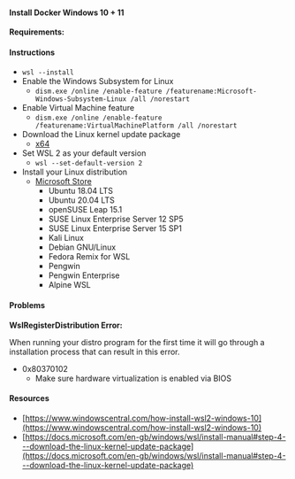 

#### Install Docker Windows 10 + 11

**Requirements:**

#### Instructions

- `wsl --install`
- Enable the Windows Subsystem for Linux
  - `dism.exe /online /enable-feature /featurename:Microsoft-Windows-Subsystem-Linux /all /norestart`
- Enable Virtual Machine feature
  - `dism.exe /online /enable-feature /featurename:VirtualMachinePlatform /all /norestart`
- Download the Linux kernel update package
  - [x64](https://wslstorestorage.blob.core.windows.net/wslblob/wsl_update_x64.msi)
- Set WSL 2 as your default version
  - `wsl --set-default-version 2`
- Install your Linux distribution
  - [Microsoft Store](https://aka.ms/wslstore)
    - Ubuntu 18.04 LTS
    - Ubuntu 20.04 LTS
    - openSUSE Leap 15.1
    - SUSE Linux Enterprise Server 12 SP5
    - SUSE Linux Enterprise Server 15 SP1
    - Kali Linux
    - Debian GNU/Linux
    - Fedora Remix for WSL
    - Pengwin
    - Pengwin Enterprise
    - Alpine WSL

#### Problems

**WslRegisterDistribution Error:**

When running your distro program for the first time it will go through a installation process that can result in this error.

- 0x80370102
  - Make sure hardware virtualization is enabled via BIOS

#### Resources

- [https://www.windowscentral.com/how-install-wsl2-windows-10](https://www.windowscentral.com/how-install-wsl2-windows-10)
- [https://docs.microsoft.com/en-gb/windows/wsl/install-manual#step-4---download-the-linux-kernel-update-package](https://docs.microsoft.com/en-gb/windows/wsl/install-manual#step-4---download-the-linux-kernel-update-package)